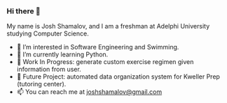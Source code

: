 ### Hi there 👋

My name is Josh Shamalov, and I am a freshman at Adelphi University studying Computer Science. 

- 👀 I’m interested in Software Engineering and Swimming.
- 🌱 I’m currently learning Python.
- 🔭 Work In Progress: generate custom exercise regimen given information from user. 
- 🚧 Future Project: automated data organization system for Kweller Prep (tutoring center). 
- 📫 You can reach me at joshshamalov@gmail.com
